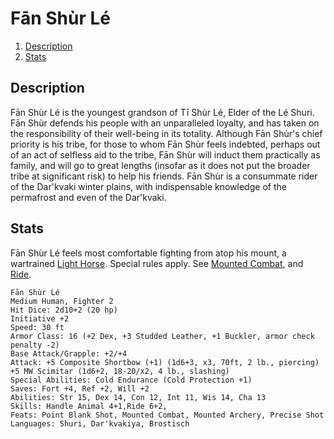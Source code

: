 # Fān Shùr Lé

1. [Description](#description)
2. [Stats](#stats)

## Description

Fān Shùr Lé is the youngest grandson of Tī Shùr Lé, Elder of the Lé Shuri. Fān Shùr defends his people with an unparalleled loyalty, and has taken on the responsibility of their well-being in its totality. Although Fān Shùr's chief priority is his tribe, for those to whom Fān Shùr feels indebted, perhaps out of an act of selfless aid to the tribe, Fān Shùr will induct them practically as family, and will go to great lengths (insofar as it does not put the broader tribe at significant risk) to help his friends. Fān Shùr is a consummate rider of the Dar'kvaki winter plains, with indispensable knowledge of the permafrost and even of the Dar'kvaki. 

## Stats

Fān Shùr Lé feels most comfortable fighting from atop his mount, a wartrained [Light Horse](http://www.dandwiki.com/wiki/SRD:Light_Horse). Special rules apply. See [Mounted Combat](http://www.dandwiki.com/wiki/SRD:Mounted_Combat), and [Ride](http://www.dandwiki.com/wiki/SRD:Ride).

```
Fān Shùr Lé
Medium Human, Fighter 2
Hit Dice: 2d10+2 (20 hp)
Initiative +2
Speed: 30 ft
Armor Class: 16 (+2 Dex, +3 Studded Leather, +1 Buckler, armor check penalty -2)
Base Attack/Grapple: +2/+4
Attack: +5 Composite Shortbow (+1) (1d6+3, x3, 70ft, 2 lb., piercing)
+5 MW Scimitar (1d6+2, 18-20/x2, 4 lb., slashing)
Special Abilities: Cold Endurance (Cold Protection +1)
Saves: Fort +4, Ref +2, Will +2
Abilities: Str 15, Dex 14, Con 12, Int 11, Wis 14, Cha 13
Skills: Handle Animal 4+1,Ride 6+2,
Feats: Point Blank Shot, Mounted Combat, Mounted Archery, Precise Shot
Languages: Shuri, Dar'kvakiya, Brostisch
```
